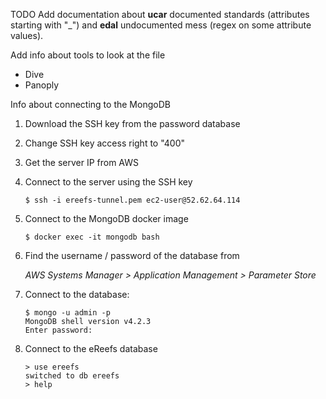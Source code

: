TODO Add documentation about **ucar** documented standards (attributes starting with "_")
and **edal** undocumented mess (regex on some attribute values).

Add info about tools to look at the file
- Dive
- Panoply

Info about connecting to the MongoDB

1. Download the SSH key from the password database

2. Change SSH key access right to "400"

3. Get the server IP from AWS

4. Connect to the server using the SSH key

    ```$ ssh -i ereefs-tunnel.pem ec2-user@52.62.64.114```

5. Connect to the MongoDB docker image

    ```$ docker exec -it mongodb bash```

6. Find the username / password of the database from

    *AWS Systems Manager > Application Management > Parameter Store*

7. Connect to the database:
    ```
    $ mongo -u admin -p
    MongoDB shell version v4.2.3
    Enter password:
    ```

8. Connect to the eReefs database
    ```
    > use ereefs
    switched to db ereefs
    > help
    ```
